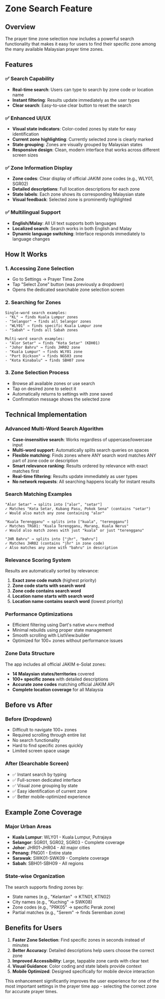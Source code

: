 # Zone Search Feature

## Overview

The prayer time zone selection now includes a powerful search functionality that makes it easy for users to find their specific zone among the many available Malaysian prayer time zones.

## Features

### ✅ **Search Capability**
- **Real-time search**: Users can type to search by zone code or location name
- **Instant filtering**: Results update immediately as the user types
- **Clear search**: Easy-to-use clear button to reset the search

### ✅ **Enhanced UI/UX**
- **Visual state indicators**: Color-coded zones by state for easy identification
- **Current zone highlighting**: Currently selected zone is clearly marked
- **State grouping**: Zones are visually grouped by Malaysian states
- **Responsive design**: Clean, modern interface that works across different screen sizes

### ✅ **Zone Information Display**
- **Zone codes**: Clear display of official JAKIM zone codes (e.g., WLY01, SGR02)
- **Detailed descriptions**: Full location descriptions for each zone
- **State labels**: Each zone shows its corresponding Malaysian state
- **Visual feedback**: Selected zone is prominently highlighted

### ✅ **Multilingual Support**
- **English/Malay**: All UI text supports both languages
- **Localized search**: Search works in both English and Malay
- **Dynamic language switching**: Interface responds immediately to language changes

## How It Works

### 1. **Accessing Zone Selection**
- Go to Settings → Prayer Time Zone
- Tap "Select Zone" button (was previously a dropdown)
- Opens the dedicated searchable zone selection screen

### 2. **Searching for Zones**
```
Single-word search examples:
- "KL" → finds Kuala Lumpur zones
- "Selangor" → finds all Selangor zones
- "WLY01" → finds specific Kuala Lumpur zone
- "Sabah" → finds all Sabah zones

Multi-word search examples:
- "Alor Setar" → finds "Kota Setar" (KDH01) 
- "Johor Bahru" → finds JHR02 zone
- "Kuala Lumpur" → finds WLY01 zone
- "Port Dickson" → finds NGS03 zone
- "Kota Kinabalu" → finds SBH07 zone
```

### 3. **Zone Selection Process**
- Browse all available zones or use search
- Tap on desired zone to select it
- Automatically returns to settings with zone saved
- Confirmation message shows the selected zone

## Technical Implementation

### **Advanced Multi-Word Search Algorithm**
- **Case-insensitive search**: Works regardless of uppercase/lowercase input
- **Multi-word support**: Automatically splits search queries on spaces
- **Flexible matching**: Finds zones where ANY search word matches ANY part of zone code or description
- **Smart relevance ranking**: Results ordered by relevance with exact matches first
- **Real-time filtering**: Results update immediately as user types
- **No network requests**: All searching happens locally for instant results

### **Search Matching Examples**
```
"Alor Setar" → splits into ["alor", "setar"]
✓ Matches "Kota Setar, Kubang Pasu, Pokok Sena" (contains "setar")
✓ Would also match any zone containing "alor"

"Kuala Terengganu" → splits into ["kuala", "terengganu"]
✓ Matches TRG01: "Kuala Terengganu, Marang, Kuala Nerus"
✓ Would also match zones with just "kuala" or just "terengganu"

"JHR Bahru" → splits into ["jhr", "bahru"]
✓ Matches JHR02 (contains "jhr" in zone code)
✓ Also matches any zone with "bahru" in description
```

### **Relevance Scoring System**
Results are automatically sorted by relevance:
1. **Exact zone code match** (highest priority)
2. **Zone code starts with search word**
3. **Zone code contains search word**
4. **Location name starts with search word**
5. **Location name contains search word** (lowest priority)

### **Performance Optimizations**
- Efficient filtering using Dart's native `where` method
- Minimal rebuilds using proper state management
- Smooth scrolling with ListView.builder
- Optimized for 100+ zones without performance issues

### **Zone Data Structure**
The app includes all official JAKIM e-Solat zones:
- **14 Malaysian states/territories** covered
- **100+ specific zones** with detailed descriptions
- **Accurate zone codes** matching official JAKIM API
- **Complete location coverage** for all Malaysia

## Before vs After

### **Before (Dropdown)**
- Difficult to navigate 100+ zones
- Required scrolling through entire list
- No search functionality
- Hard to find specific zones quickly
- Limited screen space usage

### **After (Searchable Screen)**
- ✅ Instant search by typing
- ✅ Full-screen dedicated interface
- ✅ Visual zone grouping by state
- ✅ Easy identification of current zone
- ✅ Better mobile-optimized experience

## Example Zone Coverage

### **Major Urban Areas**
- **Kuala Lumpur**: WLY01 - Kuala Lumpur, Putrajaya
- **Selangor**: SGR01, SGR02, SGR03 - Complete coverage
- **Johor**: JHR01-JHR04 - All major cities
- **Penang**: PNG01 - Entire state
- **Sarawak**: SWK01-SWK09 - Complete coverage
- **Sabah**: SBH01-SBH09 - All regions

### **State-wise Organization**
The search supports finding zones by:
- State names (e.g., "Kelantan" → KTN01, KTN02)
- City names (e.g., "Kuching" → SWK08)
- Zone codes (e.g., "PRK05" → specific Perak zone)
- Partial matches (e.g., "Serem" → finds Seremban zone)

## Benefits for Users

1. **Faster Zone Selection**: Find specific zones in seconds instead of minutes
2. **Better Accuracy**: Detailed descriptions help users choose the correct zone
3. **Improved Accessibility**: Large, tappable zone cards with clear text
4. **Visual Guidance**: Color coding and state labels provide context
5. **Mobile Optimized**: Designed specifically for mobile device interaction

This enhancement significantly improves the user experience for one of the most important settings in the prayer time app - selecting the correct zone for accurate prayer times.
